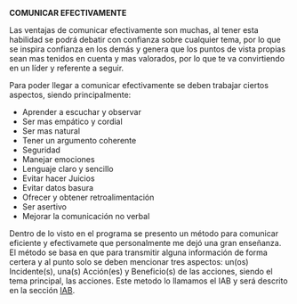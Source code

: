 **COMUNICAR EFECTIVAMENTE**

Las ventajas de comunicar efectivamente son muchas, al tener esta habilidad se podrá debatir con confianza sobre cualquier tema, por lo que se inspira confianza en los demás y genera que los puntos de vista propias sean mas tenidos en cuenta y mas valorados, por lo que te va convirtiendo en un líder y referente a seguir.

Para poder llegar a comunicar efectivamente se deben trabajar ciertos aspectos, siendo principalmente:

- Aprender a escuchar y observar
- Ser mas empático y cordial
- Ser mas natural
- Tener un argumento coherente
- Seguridad
- Manejar emociones
- Lenguaje claro y sencillo
- Evitar hacer Juicios
- Evitar datos basura
- Ofrecer  y obtener retroalimentación
- Ser asertivo
- Mejorar la comunicación no verbal


Dentro de lo visto en el programa se presento un método para comunicar eficiente y efectivamete que personalmente me dejó una gran enseñanza. El método se basa en que para transmitir alguna información de forma certera y al punto solo se deben mencionar tres aspectos: un(os) Incidente(s), una(s) Acción(es) y Beneficio(s) de las acciones, siendo el tema principal, las acciones. Este metodo lo llamamos el IAB y será descrito en la sección [IAB]().